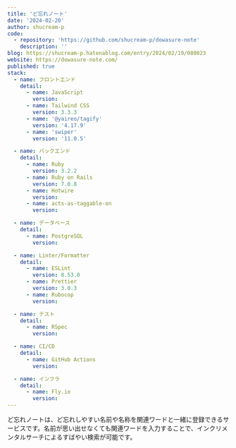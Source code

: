 ```yaml
---
title: 'ど忘れノート'
date: '2024-02-20'
author: shucream-p
code:
  - repository: 'https://github.com/shucream-p/dowasure-note'
    description: ''
blog: https://shucream-p.hatenablog.com/entry/2024/02/19/080023
website: https://dowasure-note.com/
published: true
stack:
  - name: フロントエンド
    detail:
      - name: JavaScript
        version:
      - name: Tailwind CSS
        version: 3.3.3
      - name: '@yaireo/tagify'
        version: '4.17.9'
      - name: 'swiper'
        version: '11.0.5'

  - name: バックエンド
    detail:
      - name: Ruby
        version: 3.2.2
      - name: Ruby on Rails
        version: 7.0.8
      - name: Hotwire
        version:
      - name: acts-as-taggable-on
        version:

  - name: データベース
    detail:
      - name: PostgreSQL
        version:

  - name: Linter/Formatter
    detail:
      - name: ESLint
        version: 8.53.0
      - name: Prettier
        version: 3.0.3
      - name: Rubocop
        version:

  - name: テスト
    detail:
      - name: RSpec
        version:

  - name: CI/CD
    detail:
      - name: GitHub Actions
        version:

  - name: インフラ
    detail:
      - name: Fly.io
        version:
---
```


ど忘れノートは、ど忘れしやすい名前や名称を関連ワードと一緒に登録できるサービスです。名前が思い出せなくても関連ワードを入力することで、インクリメンタルサーチによるすばやい検索が可能です。
